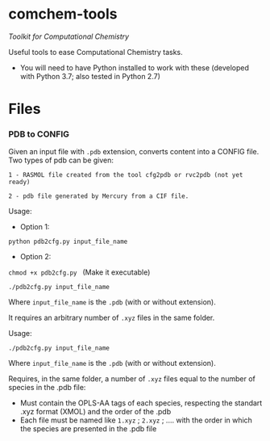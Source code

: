 # comchem-tools
*Toolkit for Computational Chemistry*

Useful tools to ease Computational Chemistry tasks.

 - You will need to have Python installed to work with these (developed with Python 3.7; also tested in Python 2.7)

# Files

### PDB to CONFIG
Given an input file with `.pdb` extension, converts content into a CONFIG file. Two types of pdb can be given:

	1 - RASMOL file created from the tool cfg2pdb or rvc2pdb (not yet ready)
	
	2 - pdb file generated by Mercury from a CIF file.

Usage:

* Option 1:

`python pdb2cfg.py input_file_name`

* Option 2:

`chmod +x pdb2cfg.py ` (Make it executable)

`./pdb2cfg.py input_file_name`

Where `input_file_name` is the `.pdb` (with or without extension).

It requires an arbitrary number of `.xyz` files in the same folder.


Usage:

`./pdb2cfg.py input_file_name`

Where `input_file_name` is the `.pdb` (with or without extension).


Requires, in the same folder, a number of `.xyz` files equal to the number of species in the .pdb file:

 - Must contain the OPLS-AA tags of each species, respecting the standart .xyz format (XMOL) and the order of the .pdb
 - Each file must be named like `1.xyz` ; `2.xyz` ; .... with the order in which the species are presented in the .pdb file
